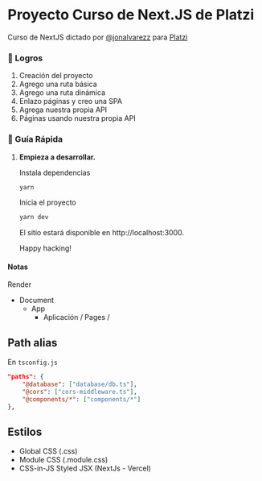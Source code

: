 # Proyecto Curso de Next.JS de Platzi

Curso de NextJS dictado por [@jonalvarezz](https://twitter.com/jonalvarezz) para [Platzi](https://platzi.com)

### 🚀 Logros

1. Creación del proyecto
1. Agrego una ruta básica
1. Agrego una ruta dinámica
1. Enlazo páginas y creo una SPA
1. Agrega nuestra propia API
1. Páginas usando nuestra propia API

### 🤖 Guía Rápida

1.  **Empieza a desarrollar.**

    Instala dependencias

    ```sh
    yarn
    ```

    Inicia el proyecto

    ```sh
    yarn dev
    ```

    El sitio estará disponible en http://localhost:3000.

    Happy hacking!

#### Notas

Render

- Document
  - App
    - Aplicación / Pages /

## Path alias

En `tsconfig.js`

```json
"paths": {
    "@database": ["database/db.ts"],
    "@cors": ["cors-middleware.ts"],
    "@components/*": ["components/*"]
},
```

## Estilos

- Global CSS (.css)
- Module CSS (.module.css)
- CSS-in-JS Styled JSX (NextJs - Vercel)
